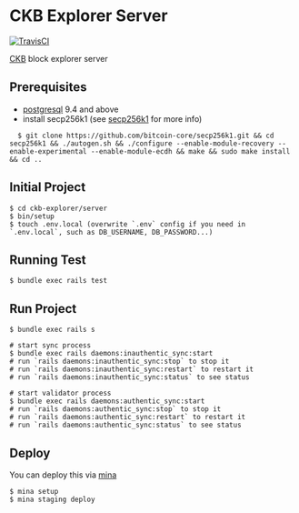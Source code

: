 # CKB Explorer Server
[![TravisCI](https://travis-ci.com/nervosnetwork/ckb-explorer.svg?branch=develop)](https://travis-ci.com/nervosnetwork/ckb-explorer)

[CKB](https://github.com/nervosnetwork/ckb) block explorer server

## Prerequisites

- [postgresql](https://www.postgresql.org/) 9.4 and above
- install secp256k1 (see [secp256k1](https://github.com/bitcoin-core/secp256k1.git) for more info)

```shell
  $ git clone https://github.com/bitcoin-core/secp256k1.git && cd secp256k1 && ./autogen.sh && ./configure --enable-module-recovery --enable-experimental --enable-module-ecdh && make && sudo make install && cd ..
```

## Initial Project

```shell
$ cd ckb-explorer/server
$ bin/setup
$ touch .env.local (overwrite `.env` config if you need in `.env.local`, such as DB_USERNAME, DB_PASSWORD...)
```

## Running Test

```shell
$ bundle exec rails test
```

## Run Project

```shell
$ bundle exec rails s

# start sync process
$ bundle exec rails daemons:inauthentic_sync:start
# run `rails daemons:inauthentic_sync:stop` to stop it
# run `rails daemons:inauthentic_sync:restart` to restart it
# run `rails daemons:inauthentic_sync:status` to see status

# start validator process
$ bundle exec rails daemons:authentic_sync:start
# run `rails daemons:authentic_sync:stop` to stop it
# run `rails daemons:authentic_sync:restart` to restart it
# run `rails daemons:authentic_sync:status` to see status
```

## Deploy

You can deploy this via [mina](https://github.com/mina-deploy/mina)

```shell
$ mina setup
$ mina staging deploy
```



